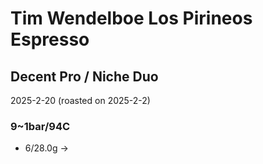 # Tim Wendelboe Los Pirineos Espresso

## Decent Pro / Niche Duo

2025-2-20 (roasted on 2025-2-2)

### 9~1bar/94C

- 6/28.0g ->
